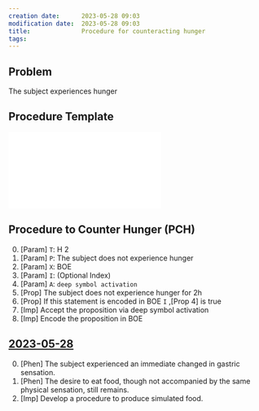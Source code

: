 ```yaml
---
creation date:		2023-05-28 09:03
modification date:	2023-05-28 09:03
title: 				Procedure for counteracting hunger
tags:
---
```

## Problem
The subject experiences hunger

## Procedure Template
![Procedure For Encoding Propositions In Metaphysical Objects](Procedure%20For%20Encoding%20Propositions%20In%20Metaphysical%20Objects.md)

## Procedure to Counter Hunger (PCH)
0. [Param] `T`: H 2
1. [Param] `P`: The subject does not experience hunger
2. [Param] `X`: BOE
3. [Param] `I`: (Optional Index)
5. [Param] `A`: `deep symbol activation`
6. [Prop] The subject does not experience hunger for 2h
7. [Prop] If this statement is encoded in BOE `I` ,[Prop 4] is true
8. [Imp] Accept the proposition via deep symbol activation
9. [Imp] Encode the proposition in BOE

## [2023-05-28](2023-05-28.md)
0. [Phen] The subject experienced an immediate changed in gastric sensation.
1. [Phen] The desire to eat food, though not accompanied by the same physical sensation, still remains.
2. [Imp] Develop a procedure to produce simulated food.